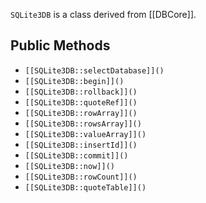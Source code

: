 `SQLite3DB` is a class derived from [[DBCore]].

## Public Methods

* `[[SQLite3DB::selectDatabase]]()`
* `[[SQLite3DB::begin]]()`
* `[[SQLite3DB::rollback]]()`
* `[[SQLite3DB::quoteRef]]()`
* `[[SQLite3DB::rowArray]]()`
* `[[SQLite3DB::rowsArray]]()`
* `[[SQLite3DB::valueArray]]()`
* `[[SQLite3DB::insertId]]()`
* `[[SQLite3DB::commit]]()`
* `[[SQLite3DB::now]]()`
* `[[SQLite3DB::rowCount]]()`
* `[[SQLite3DB::quoteTable]]()`


